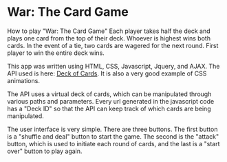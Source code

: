 # War: The Card Game

How to play "War: The Card Game"
	Each player takes half the deck and plays one card from the top of their deck.  Whoever is highest wins both cards.  In the event of a tie, two cards are wagered for the next round.  First player to win the entire deck wins.

This app was written using HTML, CSS, Javascript, Jquery, and AJAX. The API used is here: [Deck of Cards](https://deckofcardsapi.com/).  It is also a very good example of CSS animations.

The API uses a virtual deck of cards, which can be manipulated through various paths and parameters.  Every url generated in the javascript code has a "Deck ID" so that the API can keep track of which cards are being manipulated.

The user interface is very simple.  There are three buttons.  The first button is a "shuffle and deal" button to start the game.  The second is the "attack" button, which is used to initiate each round of cards, and the last is a "start over" button to play again.

